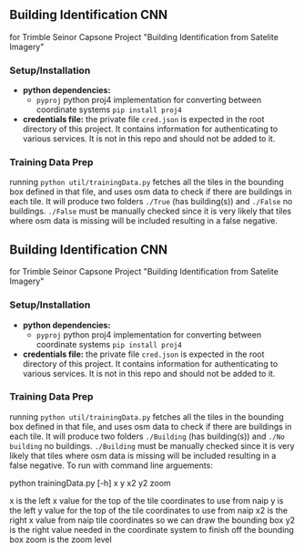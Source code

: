 ## Building Identification CNN
for Trimble Seinor Capsone Project "Building Identification from Satelite Imagery"

### Setup/Installation
 - **python dependencies:**
   - `pyproj` python proj4 implementation for converting between coordinate systems `pip install proj4`
 - **credentials file:** the private file `cred.json` is expected in the root directory of this project. It contains information for authenticating to various services. It is not in this repo and should not be added to it.

### Training Data Prep
running `python util/trainingData.py` fetches all the tiles in the bounding box defined in that file, and uses osm data to check if there are buildings in each tile. It will produce two folders `./True` (has building(s)) and `./False` no buildings. `./False` must be manually checked since it is very likely that tiles where osm data is missing will be included resulting in a false negative.


## Building Identification CNN
for Trimble Seinor Capsone Project "Building Identification from Satelite Imagery"

### Setup/Installation
 - **python dependencies:**
   - `pyproj` python proj4 implementation for converting between coordinate systems `pip install proj4`
 - **credentials file:** the private file `cred.json` is expected in the root directory of this project. It contains information for authenticating to various services. It is not in this repo and should not be added to it.

### Training Data Prep
running `python util/trainingData.py` fetches all the tiles in the bounding box defined in that file, and uses osm data to check if there are buildings in each tile. It will produce two folders `./Building` (has building(s)) and `./No building` no buildings. `./Building` must be manually checked since it is very likely that tiles where osm data is missing will be included resulting in a false negative. To run with command line arguements:

python trainingData.py [-h] x y x2 y2 zoom

x is the left x value for the top of the tile coordinates to use from naip
y is the left y value for the top of the tile coordinates to use from naip
x2 is the right x value from naip tile coordinates so we can draw the bounding box
y2 is the right value needed in the coordinate system to finish off the bounding box
zoom is the zoom level
